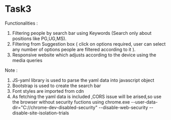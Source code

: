 # Task3
Functionalities :
1. Filtering people by search bar using Keywords (Search only about positions like PG,UG,MS).
2. Filtering from Suggestion box ( click on options required, user can select  any number of options people are filtered according to it ).
3. Responsive website which adjusts according to the device using the media queries
   

Note :
1. JS-yaml library is used to parse the yaml data into javascript object
2. Bootstrap is used to create the search bar 
3. Font  styles are imported from cdn
4. As fetching the yaml data is included ,CORS issue will be arised,so use the browser without security fuctions using chrome.exe --user-data-dir="C://chrome-dev-disabled-security" --disable-web-security --disable-site-isolation-trials
